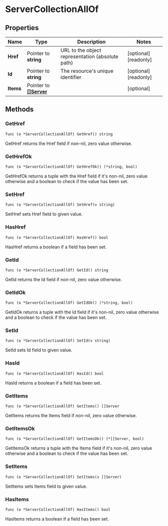 # ServerCollectionAllOf



## Properties

|Name | Type | Description | Notes|
|------------ | ------------- | ------------- | -------------|
|**Href** | Pointer to **string** | URL to the object representation (absolute path) | [optional] [readonly] |
|**Id** | Pointer to **string** | The resource&#39;s unique identifier | [optional] [readonly] |
|**Items** | Pointer to [**[]Server**](Server.md) |  | [optional] |

## Methods


### GetHref

`func (o *ServerCollectionAllOf) GetHref() string`

GetHref returns the Href field if non-nil, zero value otherwise.

### GetHrefOk

`func (o *ServerCollectionAllOf) GetHrefOk() (*string, bool)`

GetHrefOk returns a tuple with the Href field if it's non-nil, zero value otherwise
and a boolean to check if the value has been set.

### SetHref

`func (o *ServerCollectionAllOf) SetHref(v string)`

SetHref sets Href field to given value.

### HasHref

`func (o *ServerCollectionAllOf) HasHref() bool`

HasHref returns a boolean if a field has been set.

### GetId

`func (o *ServerCollectionAllOf) GetId() string`

GetId returns the Id field if non-nil, zero value otherwise.

### GetIdOk

`func (o *ServerCollectionAllOf) GetIdOk() (*string, bool)`

GetIdOk returns a tuple with the Id field if it's non-nil, zero value otherwise
and a boolean to check if the value has been set.

### SetId

`func (o *ServerCollectionAllOf) SetId(v string)`

SetId sets Id field to given value.

### HasId

`func (o *ServerCollectionAllOf) HasId() bool`

HasId returns a boolean if a field has been set.

### GetItems

`func (o *ServerCollectionAllOf) GetItems() []Server`

GetItems returns the Items field if non-nil, zero value otherwise.

### GetItemsOk

`func (o *ServerCollectionAllOf) GetItemsOk() (*[]Server, bool)`

GetItemsOk returns a tuple with the Items field if it's non-nil, zero value otherwise
and a boolean to check if the value has been set.

### SetItems

`func (o *ServerCollectionAllOf) SetItems(v []Server)`

SetItems sets Items field to given value.

### HasItems

`func (o *ServerCollectionAllOf) HasItems() bool`

HasItems returns a boolean if a field has been set.



